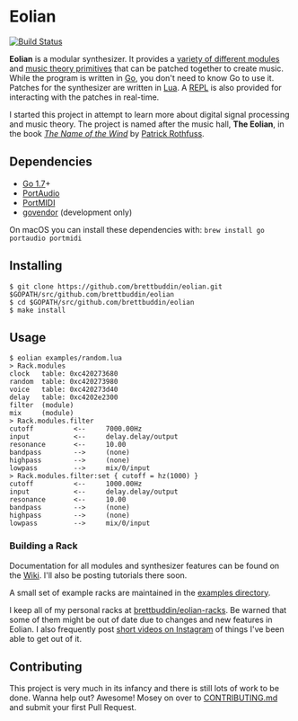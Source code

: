 # Eolian

[![Build Status](https://travis-ci.org/brettbuddin/eolian.svg?branch=master)](https://travis-ci.org/brettbuddin/eolian)

**Eolian** is a modular synthesizer. It provides a [variety of different
modules](https://github.com/brettbuddin/eolian/wiki/eolian.synth) and [music theory
primitives](https://github.com/brettbuddin/eolian/wiki/eolian.theory) that can be patched together to create music.  While the program
is written in [Go](https://golang.org/), you don't need to know Go to use it. Patches for the synthesizer are written in
[Lua](https://www.lua.org/). A [REPL](https://en.wikipedia.org/wiki/Read%E2%80%93eval%E2%80%93print_loop) is also
provided for interacting with the patches in real-time.

I started this project in attempt to learn more about digital signal processing and music theory. The project is named
after the music hall, **The Eolian**, in the book [*The Name of the
Wind*](https://www.amazon.com/Name-Wind-Patrick-Rothfuss/dp/0756404746/) by [Patrick
Rothfuss](http://patrickrothfuss.com).

## Dependencies

- [Go 1.7](http://golang.org)+
- [PortAudio](http://www.portaudio.com/)
- [PortMIDI](http://portmedia.sourceforge.net/portmidi/)
- [govendor](https://github.com/kardianos/govendor) (development only)

On macOS you can install these dependencies with: `brew install go portaudio portmidi`

## Installing

```
$ git clone https://github.com/brettbuddin/eolian.git $GOPATH/src/github.com/brettbuddin/eolian
$ cd $GOPATH/src/github.com/brettbuddin/eolian
$ make install
```

## Usage

```
$ eolian examples/random.lua
> Rack.modules
clock   table: 0xc420273680
random  table: 0xc420273980
voice   table: 0xc420273d40
delay   table: 0xc4202e2300
filter  (module)
mix     (module)
> Rack.modules.filter
cutoff          <--     7000.00Hz
input           <--     delay.delay/output
resonance       <--     10.00
bandpass        -->     (none)
highpass        -->     (none)
lowpass         -->     mix/0/input
> Rack.modules.filter:set { cutoff = hz(1000) }
cutoff          <--     1000.00Hz
input           <--     delay.delay/output
resonance       <--     10.00
bandpass        -->     (none)
highpass        -->     (none)
lowpass         -->     mix/0/input
```

### Building a Rack

Documentation for all modules and synthesizer features can be found on the
[Wiki](https://github.com/brettbuddin/eolian/wiki). I'll also be posting tutorials there soon.

A small set of example racks are maintained in the [examples directory](https://github.com/brettbuddin/eolian/tree/master/examples).

I keep all of my personal racks at [brettbuddin/eolian-racks](https://github.com/brettbuddin/eolian-racks). Be warned
that some of them might be out of date due to changes and new features in Eolian. I also frequently post [short videos
on Instagram](https://www.instagram.com/brettbuddin) of things I've been able to get out of it.

## Contributing

This project is very much in its infancy and there is still lots of work to be done. Wanna help out? Awesome! Mosey on over to
[CONTRIBUTING.md](https://github.com/brettbuddin/eolian/blob/master/CONTRIBUTING.md) and submit your first Pull Request.
